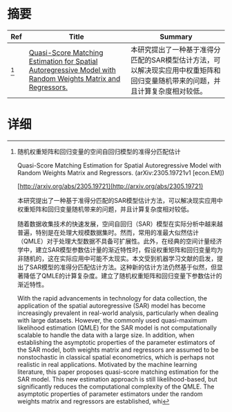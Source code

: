# 摘要

| Ref | Title | Summary |
| --- | --- | --- |
| [^1] | [Quasi-Score Matching Estimation for Spatial Autoregressive Model with Random Weights Matrix and Regressors.](http://arxiv.org/abs/2305.19721) | 本研究提出了一种基于准得分匹配的SAR模型估计方法，可以解决现实应用中权重矩阵和回归变量随机带来的问题，并且计算复杂度相对较低。 |

# 详细

[^1]: 随机权重矩阵和回归变量的空间自回归模型的准得分匹配估计

    Quasi-Score Matching Estimation for Spatial Autoregressive Model with Random Weights Matrix and Regressors. (arXiv:2305.19721v1 [econ.EM])

    [http://arxiv.org/abs/2305.19721](http://arxiv.org/abs/2305.19721)

    本研究提出了一种基于准得分匹配的SAR模型估计方法，可以解决现实应用中权重矩阵和回归变量随机带来的问题，并且计算复杂度相对较低。

    

    随着数据收集技术的快速发展，空间自回归（SAR）模型在实际分析中越来越普遍，特别是在处理大规模数据集时。然而，常用的准最大似然估计（QMLE）对于处理大型数据不具备可扩展性。此外，在经典的空间计量经济学中，建立SAR模型参数估计量的渐近特性时，假设权重矩阵和回归变量均为非随机的，这在实际应用中可能不太现实。本文受到机器学习文献的启发，提出了SAR模型的准得分匹配估计方法。这种新的估计方法仍然基于似然，但显著降低了QMLE的计算复杂度。建立了随机权重矩阵和回归变量下参数估计的渐近特性。

    With the rapid advancements in technology for data collection, the application of the spatial autoregressive (SAR) model has become increasingly prevalent in real-world analysis, particularly when dealing with large datasets. However, the commonly used quasi-maximum likelihood estimation (QMLE) for the SAR model is not computationally scalable to handle the data with a large size. In addition, when establishing the asymptotic properties of the parameter estimators of the SAR model, both weights matrix and regressors are assumed to be nonstochastic in classical spatial econometrics, which is perhaps not realistic in real applications. Motivated by the machine learning literature, this paper proposes quasi-score matching estimation for the SAR model. This new estimation approach is still likelihood-based, but significantly reduces the computational complexity of the QMLE. The asymptotic properties of parameter estimators under the random weights matrix and regressors are established, whi
    

